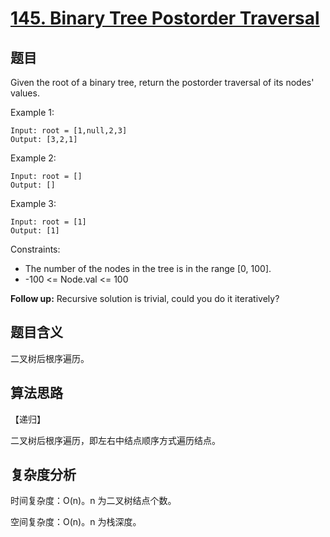 # [145. Binary Tree Postorder Traversal](https://leetcode.com/problems/binary-tree-postorder-traversal/)

## 题目

Given the root of a binary tree, return the postorder traversal of its nodes' values.

Example 1:
```
Input: root = [1,null,2,3]
Output: [3,2,1]
```

Example 2:
```
Input: root = []
Output: []
```

Example 3:
```
Input: root = [1]
Output: [1]
```

Constraints:
- The number of the nodes in the tree is in the range [0, 100].
- -100 <= Node.val <= 100

**Follow up:** Recursive solution is trivial, could you do it iteratively?

## 题目含义

二叉树后根序遍历。

## 算法思路

【递归】

二叉树后根序遍历，即左右中结点顺序方式遍历结点。

## 复杂度分析

时间复杂度：O(n)。n 为二叉树结点个数。

空间复杂度：O(n)。n 为栈深度。

